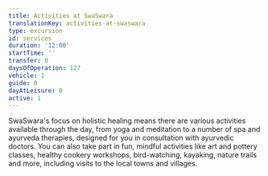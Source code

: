 ```yaml
---
title: Activities at SwaSwara
translationKey: activities-at-swaswara
type: excursion
id: services
duration: '12:00'
startTime: ''
transfer: 0
daysOfOperation: 127
vehicle: 1
guide: 0
dayAtLeisure: 0
active: 1
---
```

SwaSwara's focus on holistic healing means there are various activities available through the day, from yoga and meditation to a number of spa and ayurveda therapies, designed for you in consultation with ayurvedic doctors. You can also take part in fun, mindful activities like art and pottery classes, healthy cookery workshops, bird-watching, kayaking, nature trails and more, including visits to the local towns and villages.